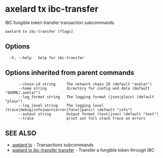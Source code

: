 # axelard tx ibc-transfer

IBC fungible token transfer transaction subcommands

```
axelard tx ibc-transfer [flags]
```

## Options

```
  -h, --help   help for ibc-transfer
```

## Options inherited from parent commands

```
      --chain-id string     The network chain ID (default "axelar")
      --home string         directory for config and data (default "$HOME/.axelar")
      --log_format string   The logging format (json|plain) (default "plain")
      --log_level string    The logging level (trace|debug|info|warn|error|fatal|panic) (default "info")
      --output string       Output format (text|json) (default "text")
      --trace               print out full stack trace on errors
```

## SEE ALSO

- [axelard tx](/cli-docs/v0_27_0/axelard_tx) - Transactions subcommands
- [axelard tx ibc-transfer transfer](/cli-docs/v0_27_0/axelard_tx_ibc-transfer_transfer) - Transfer a fungible token through IBC
